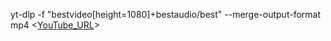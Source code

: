 yt-dlp -f "bestvideo[height=1080]+bestaudio/best" --merge-output-format mp4 <[YouTube_URL](https://youtu.be/o639dQKy0yU)>
